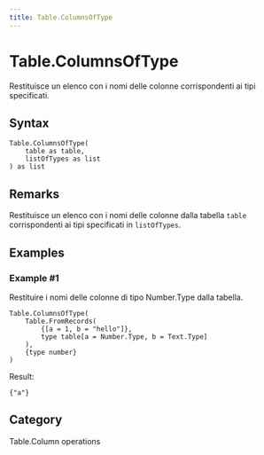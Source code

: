 ```yaml
---
title: Table.ColumnsOfType
---
```


# Table.ColumnsOfType


Restituisce un elenco con i nomi delle colonne corrispondenti ai tipi specificati.


## Syntax

```powerquery
Table.ColumnsOfType(
    table as table,
    listOfTypes as list
) as list
```


## Remarks

Restituisce un elenco con i nomi delle colonne dalla tabella <code>table</code> corrispondenti ai tipi specificati in <code>listOfTypes</code>.


## Examples

### Example #1 
Restituire i nomi delle colonne di tipo Number.Type dalla tabella.
```powerquery
Table.ColumnsOfType(
    Table.FromRecords(
        {[a = 1, b = "hello"]},
        type table[a = Number.Type, b = Text.Type]
    ),
    {type number}
)
```

Result: 
```powerquery
{"a"}
```




## Category
Table.Column operations
